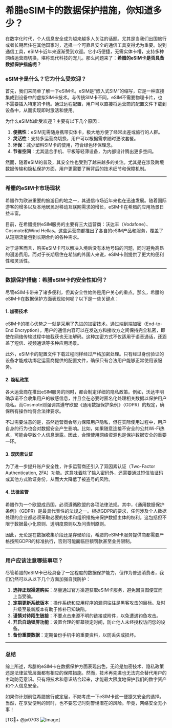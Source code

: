# 希腊eSIM卡的数据保护措施，你知道多少？

在数字化时代，个人信息安全成为越来越多人关注的话题。尤其是当我们出国旅行或者长期居住在其他国家时，选择一个可靠且安全的通信工具变得尤为重要。说到通信工具，eSIM卡近年来逐渐受到欢迎。它小巧便捷，无需实体卡槽，支持多种网络运营商切换，堪称现代科技的宠儿。那么问题来了：**希腊的eSIM卡是否具备数据保护措施呢？**

### eSIM卡是什么？它为什么受欢迎？

首先，我们来简单了解一下eSIM卡。eSIM是“嵌入式SIM”的缩写，它是一种直接集成到设备中的虚拟SIM卡技术。与传统SIM卡不同，eSIM不需要物理卡片，也不需要插入特定的卡槽。通过远程配置，用户可以直接将运营商的配置文件下载到设备中，从而实现即时激活和使用。

为什么eSIM如此受欢迎？主要有以下几个原因：

1. **便携性**：eSIM无需随身携带实体卡，极大地方便了经常出差或旅行的人群。
2. **灵活性**：支持多运营商切换，用户可以根据需求随时更改套餐。
3. **环保**：减少塑料SIM卡的使用，符合绿色环保理念。
4. **节省空间**：尤其适合手机、平板等轻薄设备，为内部设计腾出更多空间。

然而，随着eSIM的普及，其安全性也受到了越来越多的关注。尤其是在涉及跨境数据传输和隐私保护方面，用户更需要了解背后的技术细节和保障机制。

---

### 希腊的eSIM卡市场现状

希腊作为欧洲重要的旅游目的地之一，其通信市场近年来也在迅速发展。随着国际游客的增多以及本地居民对移动互联网需求的增长，eSIM卡在希腊的应用场景日益丰富。

目前，在希腊提供eSIM服务的主要有三大运营商：沃达丰（Vodafone）、Cosmote和Wind Hellas。这些运营商都推出了各自的eSIM产品和服务，覆盖了从短期流量包到长期合约的各种需求。

对于游客而言，购买eSIM卡可以解决入境后没有本地号码的问题，同时避免高昂的漫游费用。而对于长期居住在希腊的外国人来说，eSIM卡则提供了更大的便利性和灵活性。

---

### 数据保护措施：希腊eSIM卡的安全性如何？

尽管eSIM卡带来了诸多便利，但其安全性始终是用户关心的重点。那么，希腊的eSIM卡在数据保护方面表现如何呢？以下是一些关键点：

#### 1. **加密技术**
eSIM卡的核心优势之一就是采用了先进的加密技术。通过端到端加密（End-to-End Encryption），用户的通信内容可以在发送方和接收方之间保持完全私密，即使在网络传输过程中被截获也无法解码。这种加密方式不仅适用于语音通话，还涵盖了短信、视频通话等多种应用场景。

此外，eSIM卡的配置文件下载过程同样经过严格加密处理。只有经过身份验证的设备才能成功绑定运营商提供的配置文件，确保只有合法用户能够正常使用该服务。

#### 2. **隐私政策**
各大运营商在推出eSIM服务的同时，都会制定详细的隐私政策。例如，沃达丰明确承诺不会收集用户的敏感信息，并且会在必要时匿名化处理相关数据以保护用户隐私。而Cosmote则强调其遵守欧盟《通用数据保护条例》（GDPR）的规定，确保所有操作均符合法律要求。

不过需要注意的是，虽然运营商会尽力保障用户隐私，但在实际使用过程中，用户自身的行为也会对数据安全产生影响。比如，如果随意连接不安全的公共Wi-Fi热点，可能会导致个人信息泄露。因此，合理使用网络资源也是保护数据安全的重要一环。

#### 3. **双因素认证**
为了进一步提升账户安全性，许多运营商还引入了双因素认证（Two-Factor Authentication, 2FA）功能。这意味着除了输入密码外，还需要通过短信验证码或其他方式验证身份，从而大大降低了被盗号的风险。

#### 4. **法律监管**
希腊作为一个欧盟成员国，必须遵循欧盟的各项法律法规。其中，《通用数据保护条例》（GDPR）是最具代表性的法规之一。根据GDPR的要求，任何涉及个人数据处理的企业都必须采取必要的技术和组织措施来保护数据主体的权利。这包括但不限于数据最小化原则、透明度原则以及问责制原则。

因此，无论是在数据收集阶段还是存储阶段，希腊的eSIM卡服务提供商都需要严格按照GDPR的标准执行，否则可能面临巨额罚款甚至业务限制。

---

### 用户应该注意哪些事项？

尽管希腊的eSIM卡已经具备了一定程度的数据保护能力，但作为普通消费者，我们仍然可以从以下几个方面加强自我防护：

1. **选择正规渠道购买**：尽量通过官方渠道获取eSIM卡服务，避免因贪图便宜而上当受骗。
2. **定期更新系统版本**：操作系统和应用程序的漏洞往往是黑客攻击的目标。及时升级至最新版本有助于修补已知缺陷。
3. **谨慎对待陌生链接**：不要点击来源不明的链接或附件，以免遭遇钓鱼攻击。
4. **开启自动锁屏功能**：设置合理的屏幕锁定时间，防止他人未经授权访问您的设备。
5. **备份重要数据**：定期备份手机中的重要资料，以防丢失或损坏。

---

### 总结

综上所述，希腊的eSIM卡在数据保护方面表现出色，无论是加密技术、隐私政策还是法律监管层面都有相应的保障措施。然而，技术再先进也无法完全替代用户的主动防范意识。只有将技术和意识结合起来，才能最大限度地保护我们的数字资产和个人信息安全。

如果你计划前往希腊旅行或定居，不妨考虑一下eSIM卡这一便捷又安全的选择。当然，在享受便利的同时，也不要忘记时刻警惕潜在的风险。毕竟，网络安全无小事！

[TG💪+ @jx0703 ![Image](https://github.com/user-attachments/assets/dbca1d08-cadb-493c-b0ec-ad6f7a83f270)]